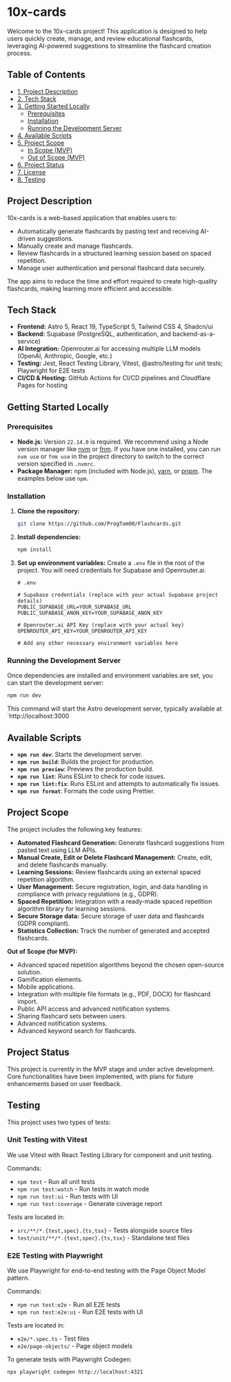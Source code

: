 # 10x-cards

Welcome to the 10x-cards project! This application is designed to help users quickly create, manage, and review educational flashcards, leveraging AI-powered suggestions to streamline the flashcard creation process.

## Table of Contents
- [1. Project Description](#1-project-description)
- [2. Tech Stack](#2-tech-stack)
- [3. Getting Started Locally](#3-getting-started-locally)
  - [Prerequisites](#prerequisites)
  - [Installation](#installation)
  - [Running the Development Server](#running-the-development-server)
- [4. Available Scripts](#4-available-scripts)
- [5. Project Scope](#5-project-scope)
  - [In Scope (MVP)](#in-scope-mvp)
  - [Out of Scope (MVP)](#out-of-scope-mvp)
- [6. Project Status](#6-project-status)
- [7. License](#7-license)
- [8. Testing](#8-testing)

## Project Description
10x-cards is a web-based application that enables users to:
- Automatically generate flashcards by pasting text and receiving AI-driven suggestions.
- Manually create and manage flashcards.
- Review flashcards in a structured learning session based on spaced repetition.
- Manage user authentication and personal flashcard data securely.

The app aims to reduce the time and effort required to create high-quality flashcards, making learning more efficient and accessible.

## Tech Stack
- **Frontend:** Astro 5, React 19, TypeScript 5, Tailwind CSS 4, Shadcn/ui
- **Backend:** Supabase (PostgreSQL, authentication, and backend-as-a-service)
- **AI Integration:** Openrouter.ai for accessing multiple LLM models (OpenAI, Anthropic, Google, etc.)
- **Testing:** Jest, React Testing Library, Vitest, @astro/testing for unit tests; Playwright for E2E tests
- **CI/CD & Hosting:** GitHub Actions for CI/CD pipelines and Cloudflare Pages for hosting

## Getting Started Locally
### Prerequisites

-   **Node.js:** Version `22.14.0` is required. We recommend using a Node version manager like [nvm](https://github.com/nvm-sh/nvm) or [fnm](https://github.com/Schniz/fnm). If you have one installed, you can run `nvm use` or `fnm use` in the project directory to switch to the correct version specified in `.nvmrc`.
-   **Package Manager:** npm (included with Node.js), [yarn](https://yarnpkg.com/), or [pnpm](https://pnpm.io/). The examples below use `npm`.

### Installation

1.  **Clone the repository:**
    ```bash
    git clone https://github.com/ProgTom00/Flashcards.git
    ```

2.  **Install dependencies:**
    ```bash
    npm install
    ```

3.  **Set up environment variables:**
    Create a `.env` file in the root of the project. You will need credentials for Supabase and Openrouter.ai.
    ```dotenv
    # .env

    # Supabase credentials (replace with your actual Supabase project details)
    PUBLIC_SUPABASE_URL=YOUR_SUPABASE_URL
    PUBLIC_SUPABASE_ANON_KEY=YOUR_SUPABASE_ANON_KEY

    # Openrouter.ai API Key (replace with your actual key)
    OPENROUTER_API_KEY=YOUR_OPENROUTER_API_KEY

    # Add any other necessary environment variables here
    ```

### Running the Development Server

Once dependencies are installed and environment variables are set, you can start the development server:

```bash
npm run dev
```

This command will start the Astro development server, typically available at `http://localhost:3000

## Available Scripts
- **`npm run dev`**: Starts the development server.
- **`npm run build`**: Builds the project for production.
- **`npm run preview`**: Previews the production build.
- **`npm run lint`**: Runs ESLint to check for code issues.
- **`npm run lint:fix`**: Runs ESLint and attempts to automatically fix issues.
- **`npm run format`**: Formats the code using Prettier.

## Project Scope
The project includes the following key features:
- **Automated Flashcard Generation:** Generate flashcard suggestions from pasted text using LLM APIs.
- **Manual Create, Edit or Delete Flashcard Management:** Create, edit, and delete flashcards manually.
- **Learning Sessions:** Review flashcards using an external spaced repetition algorithm.
- **User Management:** Secure registration, login, and data handling in compliance with privacy regulations (e.g., GDPR).
- **Spaced Repetition:** Integration with a ready-made spaced repetition algorithm library for learning sessions.
- **Secure Storage data:** Secure storage of user data and flashcards (GDPR compliant).
- **Statistics Collection:** Track the number of generated and accepted flashcards.

**Out of Scope (for MVP):**
- Advanced spaced repetition algorithms beyond the chosen open-source solution.
- Gamification elements.
- Mobile applications.
- Integration with multiple file formats (e.g., PDF, DOCX) for flashcard import.
- Public API access and advanced notification systems.
- Sharing flashcard sets between users.
- Advanced notification systems.
- Advanced keyword search for flashcards.

## Project Status
This project is currently in the MVP stage and under active development. Core functionalities have been implemented, with plans for future enhancements based on user feedback.

## Testing

This project uses two types of tests:

### Unit Testing with Vitest

We use Vitest with React Testing Library for component and unit testing.

Commands:
- `npm test` - Run all unit tests
- `npm run test:watch` - Run tests in watch mode
- `npm run test:ui` - Run tests with UI
- `npm run test:coverage` - Generate coverage report

Tests are located in:
- `src/**/*.{test,spec}.{ts,tsx}` - Tests alongside source files
- `test/unit/**/*.{test,spec}.{ts,tsx}` - Standalone test files

### E2E Testing with Playwright

We use Playwright for end-to-end testing with the Page Object Model pattern.

Commands:
- `npm run test:e2e` - Run all E2E tests
- `npm run test:e2e:ui` - Run E2E tests with UI

Tests are located in:
- `e2e/*.spec.ts` - Test files
- `e2e/page-objects/` - Page object models

To generate tests with Playwright Codegen:
```
npx playwright codegen http://localhost:4321
```
